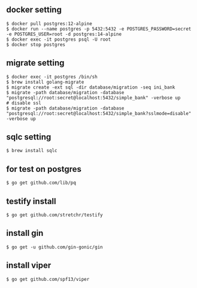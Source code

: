 ## docker setting
```shell
$ docker pull postgres:12-alpine
$ docker run --name postgres -p 5432:5432 -e POSTGRES_PASSWORD=secret -e POSTGRES_USER=root -d postgres:14-alpine
$ docker exec -it postgres psql -U root
$ docker stop postgres
```

## migrate setting
```shell
$ docker exec -it postgres /bin/sh
$ brew install golang-migrate
$ migrate create -ext sql -dir database/migration -seq ini_bank
$ migrate -path database/migration -database "postgresql://root:secret@localhost:5432/simple_bank" -verbose up
# disable ssl
$ migrate -path database/migration -database "postgresql://root:secret@localhost:5432/simple_bank?sslmode=disable" -verbose up

```


## sqlc setting
```shell
$ brew install sqlc

```


## for test on postgres
```shell
$ go get github.com/lib/pq
```


## testify install
```shell
$ go get github.com/stretchr/testify
```


## install gin
```shell
$ go get -u github.com/gin-gonic/gin
```

## install viper
```shell
$ go get github.com/spf13/viper
```